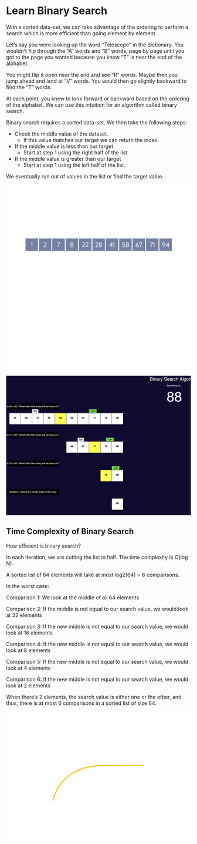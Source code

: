 # Learn Binary Search

With a sorted data-set, we can take advantage of the ordering to perform a search which is more efficient than going element by element.

Let’s say you were looking up the word “Telescope” in the dictionary. You wouldn’t flip through the “A” words and “B” words, page by page until you got to the page you wanted because you know “T” is near the end of the alphabet.

You might flip it open near the end and see “R” words. Maybe then you jump ahead and land at “V” words. You would then go slightly backward to find the “T” words.

At each point, you knew to look forward or backward based on the ordering of the alphabet. We can use this intuition for an algorithm called binary search.

Binary search requires a sorted data-set. We then take the following steps:

- Check the middle value of the dataset.
  - If this value matches our target we can return the index.
- If the middle value is less than our target
  - Start at step 1 using the right half of the list.
- If the middle value is greater than our target
  - Start at step 1 using the left half of the list.

We eventually run out of values in the list or find the target value.

![binary](./binarySearch.webp)

![SAmple](./SAmple.png)

## Time Complexity of Binary Search

How efficient is binary search?

In each iteration, we are cutting the list in half. The time complexity is O(log N).

A sorted list of 64 elements will take at most log2(64) = 6 comparisons.

In the worst case:

Comparison 1: We look at the middle of all 64 elements

Comparison 2: If the middle is not equal to our search value, we would look at 32 elements

Comparison 3: If the new middle is not equal to our search value, we would look at 16 elements

Comparison 4: If the new middle is not equal to our search value, we would look at 8 elements

Comparison 5: If the new middle is not equal to our search value, we would look at 4 elements

Comparison 6: If the new middle is not equal to our search value, we would look at 2 elements

When there’s 2 elements, the search value is either one or the other, and thus, there is at most 6 comparisons in a sorted list of size 64.

![BinaryComplexity_Updated_1-01](./BinaryComplexity_Updated_1-01.svg)
